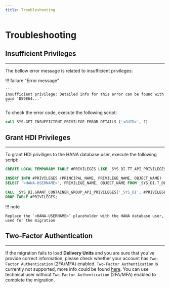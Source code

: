 ```yaml
---
title: Troubleshooting
---
```


Troubleshooting
===

## Insufficient Privileges
---

The bellow error message is related to insufficient privileges:

!!! failure "Error message"

    ```
    Insufficient privilege: Detailed info for this error can be found with guid 'D59E64...'
    ```

To check the error code, execute the following script:

```sql
call SYS.GET_INSUFFICIENT_PRIVILEGE_ERROR_DETAILS ('<GUID>', ?)
```

## Grant HDI Privileges
---

To grant HDI priviliges to the HANA database user, execute the following script:

```sql
CREATE LOCAL TEMPORARY TABLE #PRIVILEGES LIKE _SYS_DI.TT_API_PRIVILEGES;

INSERT INTO #PRIVILEGES (PRINCIPAL_NAME, PRIVILEGE_NAME, OBJECT_NAME)
SELECT '<HANA-USERNAME>', PRIVILEGE_NAME, OBJECT_NAME FROM _SYS_DI.T_DEFAULT_DI_ADMIN_PRIVILEGES;

CALL _SYS_DI.GRANT_CONTAINER_GROUP_API_PRIVILEGES('_SYS_DI', #PRIVILEGES, _SYS_DI.T_NO_PARAMETERS, ?, ?, ?);
DROP TABLE #PRIVILEGES;
```

!!! note

    Replace the `<HANA-USERNAME>` placeholder with the HANA database user, used for the migration

## Two-Factor Authentication
---

If the migration fails to load **Delivery Units** and you are sure that you've provide correct information, please check whether your account has `Two-Factor Authentication` (2FA/MFA) enabled.
`Two-Factor Authentication` is currently not supported, more info could be found [here](https://github.com/SAP/xsk/issues/625).
You can use technical user without `Two-Factor Authentication` (2FA/MFA) enabled to complete the migration.
